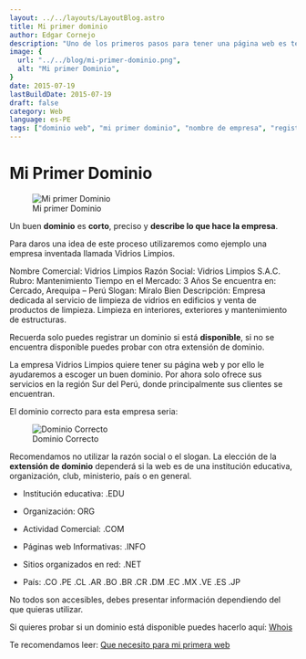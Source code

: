 ```yaml
---
layout: ../../layouts/LayoutBlog.astro
title: Mi primer dominio
author: Edgar Cornejo
description: "Uno de los primeros pasos para tener una página web es tener un dominio. Normalmente siempre se opta por poner el nombre de la empresa, como veras en Internet mayoritariamente se hace esto."
image: {
  url: "../../blog/mi-primer-dominio.png",
  alt: "Mi primer Dominio",
}  
date: 2015-07-19
lastBuildDate: 2015-07-19
draft: false
category: Web
language: es-PE
tags: ["dominio web", "mi primer dominio", "nombre de empresa", "registrar un dominio"]
---
```


# Mi Primer Dominio

<figure>
  <img src="../../blog/mi-primer-dominio.png" alt="Mi primer Dominio"/>
  <figcaption>Mi primer Dominio</figcaption>
</figure>

Un buen **dominio** es **corto**, preciso y **describe lo que hace la empresa**.

Para daros una idea de este proceso utilizaremos como ejemplo una empresa inventada llamada Vidrios Limpios.

Nombre Comercial: Vidrios Limpios
Razón Social: Vidrios Limpios S.A.C.
Rubro: Mantenimiento
Tiempo en el Mercado: 3 Años
Se encuentra en: Cercado, Arequipa – Perú
Slogan: Míralo Bien
Descripción: Empresa dedicada al servicio de limpieza de vidrios en edificios y venta de productos de limpieza. Limpieza en interiores, exteriores y mantenimiento de estructuras.

Recuerda solo puedes registrar un dominio si está **disponible**, si no se encuentra disponible puedes probar con otra extensión de dominio.

La empresa Vidrios Limpios quiere tener su página web y por ello le ayudaremos a escoger un buen dominio. Por ahora solo ofrece sus servicios en la región Sur del Perú, donde principalmente sus clientes se encuentran.

El dominio correcto para esta empresa seria:

<figure>
  <img src="../../blog/dominio-correcto.png" alt="Dominio Correcto"/>
  <figcaption>Dominio Correcto</figcaption>
</figure>

Recomendamos no utilizar la razón social o el slogan. La elección de la **extensión de dominio** dependerá si la web es de una institución educativa, organización, club, ministerio, país o en general.

- Institución educativa: .EDU  

- Organización: ORG

- Actividad Comercial: .COM

- Páginas web Informativas: .INFO

- Sitios organizados en red: .NET

- País: .CO .PE .CL .AR .BO .BR .CR .DM .EC .MX .VE .ES .JP

No todos son accesibles, debes presentar información dependiendo del que quieras utilizar.

Si quieres probar si un dominio está disponible puedes hacerlo aquí: <a href="https://www.whois.net" title="Whois" target="_blank">Whois</a>

Te recomendamos leer: [Que necesito para mi primera web](http://www.edgarcornejo.com/publicaciones/que-necesito-para-mi-primera-web "Que necesito para mi primera web")
